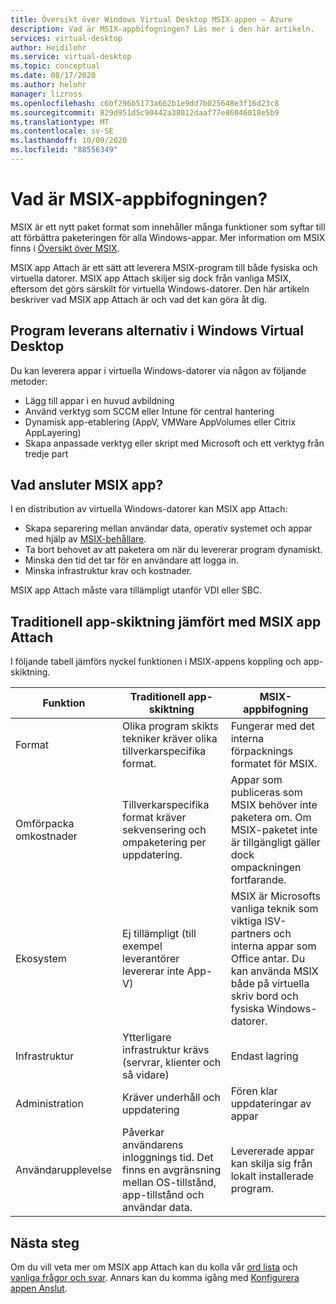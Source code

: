 ```yaml
---
title: Översikt över Windows Virtual Desktop MSIX-appen – Azure
description: Vad är MSIX-appbifogningen? Läs mer i den här artikeln.
services: virtual-desktop
author: Heidilohr
ms.service: virtual-desktop
ms.topic: conceptual
ms.date: 08/17/2020
ms.author: helohr
manager: lizross
ms.openlocfilehash: c6bf296b5173a662b1e9dd7b025648e3f16d23c8
ms.sourcegitcommit: 829d951d5c90442a38012daaf77e86046018e5b9
ms.translationtype: MT
ms.contentlocale: sv-SE
ms.lasthandoff: 10/09/2020
ms.locfileid: "88556349"
---
```

# <a name="what-is-msix-app-attach"></a>Vad är MSIX-appbifogningen?

MSIX är ett nytt paket format som innehåller många funktioner som syftar till att förbättra paketeringen för alla Windows-appar. Mer information om MSIX finns i [Översikt över MSIX](/windows/msix/overview).

MSIX app Attach är ett sätt att leverera MSIX-program till både fysiska och virtuella datorer. MSIX app Attach skiljer sig dock från vanliga MSIX, eftersom det görs särskilt för virtuella Windows-datorer. Den här artikeln beskriver vad MSIX app Attach är och vad det kan göra åt dig.

## <a name="application-delivery-options-in-windows-virtual-desktop"></a>Program leverans alternativ i Windows Virtual Desktop

Du kan leverera appar i virtuella Windows-datorer via någon av följande metoder:

- Lägg till appar i en huvud avbildning
- Använd verktyg som SCCM eller Intune för central hantering
- Dynamisk app-etablering (AppV, VMWare AppVolumes eller Citrix AppLayering)
- Skapa anpassade verktyg eller skript med Microsoft och ett verktyg från tredje part

## <a name="what-does-msix-app-attach-do"></a>Vad ansluter MSIX app?

I en distribution av virtuella Windows-datorer kan MSIX app Attach:

- Skapa separering mellan användar data, operativ systemet och appar med hjälp av [MSIX-behållare](/windows/msix/msix-container).
- Ta bort behovet av att paketera om när du levererar program dynamiskt.
- Minska den tid det tar för en användare att logga in.
- Minska infrastruktur krav och kostnader.

MSIX app Attach måste vara tillämpligt utanför VDI eller SBC.

## <a name="traditional-app-layering-compared-to-msix-app-attach"></a>Traditionell app-skiktning jämfört med MSIX app Attach

I följande tabell jämförs nyckel funktionen i MSIX-appens koppling och app-skiktning.

| Funktion | Traditionell app-skiktning  | MSIX-appbifogning  |
|-----|-----------------------------|--------------------|
| Format               | Olika program skikts tekniker kräver olika tillverkarspecifika format. | Fungerar med det interna förpacknings formatet för MSIX.        |
| Omförpacka omkostnader | Tillverkarspecifika format kräver sekvensering och ompaketering per uppdatering.         | Appar som publiceras som MSIX behöver inte paketera om. Om MSIX-paketet inte är tillgängligt gäller dock ompackningen fortfarande. |
| Ekosystem            | Ej tillämpligt (till exempel leverantörer levererar inte App-V)  | MSIX är Microsofts vanliga teknik som viktiga ISV-partners och interna appar som Office antar. Du kan använda MSIX både på virtuella skriv bord och fysiska Windows-datorer. |
| Infrastruktur       | Ytterligare infrastruktur krävs (servrar, klienter och så vidare) | Endast lagring   |
| Administration       | Kräver underhåll och uppdatering   | Fören klar uppdateringar av appar |
| Användarupplevelse      | Påverkar användarens inloggnings tid. Det finns en avgränsning mellan OS-tillstånd, app-tillstånd och användar data.  | Levererade appar kan skilja sig från lokalt installerade program. |

## <a name="next-steps"></a>Nästa steg

Om du vill veta mer om MSIX app Attach kan du kolla vår [ord lista](app-attach-glossary.md) och [vanliga frågor och svar](app-attach-faq.md). Annars kan du komma igång med [Konfigurera appen Anslut](app-attach.md).
